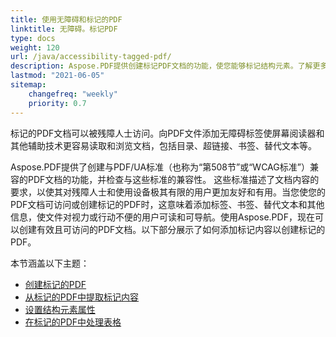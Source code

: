```yaml
---
title: 使用无障碍和标记的PDF
linktitle: 无障碍。标记PDF
type: docs
weight: 120
url: /java/accessibility-tagged-pdf/
description: Aspose.PDF提供创建标记PDF文档的功能，使您能够标记结构元素。了解更多关于如何获得无障碍PDF。
lastmod: "2021-06-05"
sitemap:
    changefreq: "weekly"
    priority: 0.7
---
```


标记的PDF文档可以被残障人士访问。向PDF文件添加无障碍标签使屏幕阅读器和其他辅助技术更容易读取和浏览文档，包括目录、超链接、书签、替代文本等。

Aspose.PDF提供了创建与PDF/UA标准（也称为“第508节”或“WCAG标准”）兼容的PDF文档的功能，并检查与这些标准的兼容性。
 这些标准描述了文档内容的要求，以使其对残障人士和使用设备极其有限的用户更加友好和有用。当您使您的PDF文档可访问或创建标记的PDF时，这意味着添加标签、书签、替代文本和其他信息，使文件对视力或行动不便的用户可读和可导航。使用Aspose.PDF，现在可以创建有效且可访问的PDF文档。以下部分展示了如何添加标记内容以创建标记的PDF。

本节涵盖以下主题：

- [创建标记的PDF](/pdf/java/create-tagged-pdf-documents/)
- [从标记的PDF中提取标记内容](/pdf/java/extract-tagged-content-from-tagged-pdfs/)
- [设置结构元素属性](/pdf/java/set-tagged-pdfs-element-properties/)
- [在标记的PDF中处理表格](/pdf/java/working-with-table-in-tagged-pdfs/)